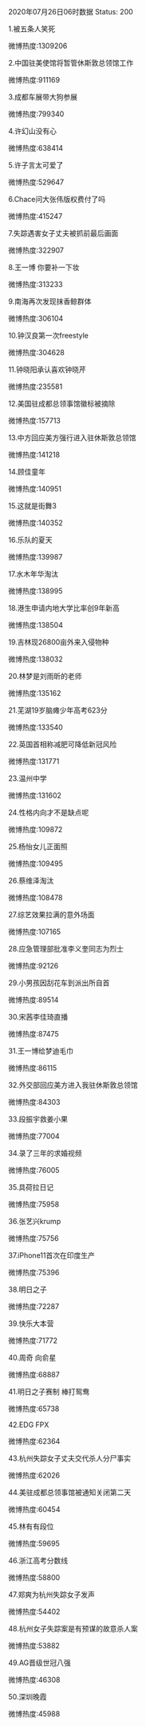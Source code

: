 2020年07月26日06时数据
Status: 200

1.被五条人笑死

微博热度:1309206

2.中国驻美使馆将暂管休斯敦总领馆工作

微博热度:911169

3.成都车展带大狗参展

微博热度:799340

4.许幻山没有心

微博热度:638414

5.许子言太可爱了

微博热度:529647

6.Chace问大张伟版权费付了吗

微博热度:415247

7.失踪遇害女子丈夫被抓前最后画面

微博热度:322907

8.王一博 你要补一下妆

微博热度:313233

9.南海再次发现抹香鲸群体

微博热度:306104

10.钟汉良第一次freestyle

微博热度:304628

11.钟晓阳承认喜欢钟晓芹

微博热度:235581

12.美国驻成都总领事馆徽标被摘除

微博热度:157713

13.中方回应美方强行进入驻休斯敦总领馆

微博热度:141218

14.顾佳童年

微博热度:140951

15.这就是街舞3

微博热度:140352

16.乐队的夏天

微博热度:139987

17.水木年华淘汰

微博热度:138995

18.港生申请内地大学比率创9年新高

微博热度:138504

19.吉林现26800亩外来入侵物种

微博热度:138032

20.林梦是刘雨昕的老师

微博热度:135162

21.芜湖19岁脑瘫少年高考623分

微博热度:133540

22.英国首相称减肥可降低新冠风险

微博热度:131771

23.温州中学

微博热度:131602

24.性格内向才不是缺点呢

微博热度:109872

25.杨怡女儿正面照

微博热度:109495

26.蔡维泽淘汰

微博热度:108478

27.综艺效果拉满的意外场面

微博热度:107165

28.应急管理部批准李义奎同志为烈士

微博热度:92126

29.小男孩因刮花车到派出所自首

微博热度:89514

30.宋茜李佳琦直播

微博热度:87475

31.王一博给梦迪毛巾

微博热度:86115

32.外交部回应美方进入我驻休斯敦总领馆

微博热度:84303

33.段振宇救姜小果

微博热度:77004

34.录了三年的求婚视频

微博热度:76005

35.具荷拉日记

微博热度:75958

36.张艺兴krump

微博热度:75756

37.iPhone11首次在印度生产

微博热度:75396

38.明日之子

微博热度:72287

39.快乐大本营

微博热度:71772

40.周奇 向俞星

微博热度:68887

41.明日之子赛制 棒打鸳鸯

微博热度:65738

42.EDG FPX

微博热度:62364

43.杭州失踪女子丈夫交代杀人分尸事实

微博热度:62026

44.美驻成都总领事馆被通知关闭第二天

微博热度:60454

45.林有有段位

微博热度:59695

46.浙江高考分数线

微博热度:58800

47.郑爽为杭州失踪女子发声

微博热度:54402

48.杭州女子失踪案是有预谋的故意杀人案

微博热度:53882

49.AG晋级世冠八强

微博热度:46308

50.深圳晚霞

微博热度:45988

